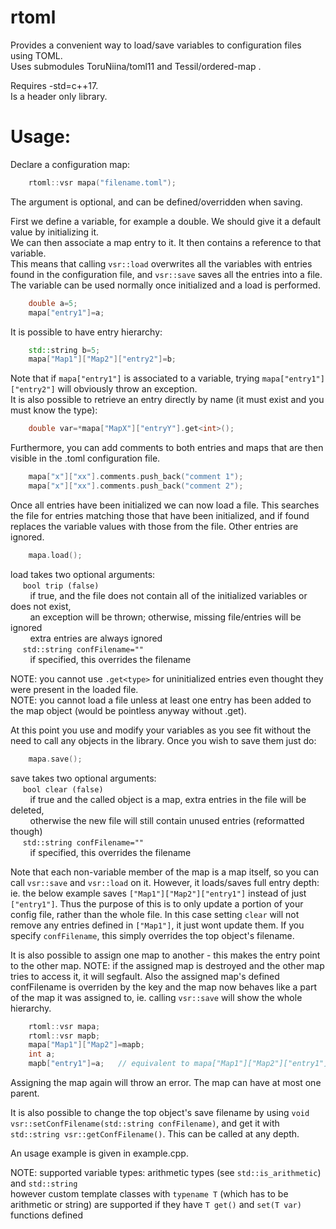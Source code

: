 # rtoml 

Provides a convenient way to load/save variables to configuration files using TOML.  
Uses submodules ToruNiina/toml11 and Tessil/ordered-map .

Requires -std=c++17.  
Is a header only library.  

# Usage:

Declare a configuration map:  
~~~cpp
    rtoml::vsr mapa("filename.toml");
~~~
The argument is optional, and can be defined/overridden when saving.

First we define a variable, for example a double. We should give it a default value by initializing it.  
We can then associate a map entry to it. It then contains a reference to that variable.  
This means that calling `vsr::load` overwrites all the variables with entries found in the configuration file, and `vsr::save` saves all the entries into a file.  
The variable can be used normally once initialized and a load is performed.
~~~cpp
    double a=5;
    mapa["entry1"]=a;
~~~
It is possible to have entry hierarchy:
~~~cpp
    std::string b=5;
    mapa["Map1"]["Map2"]["entry2"]=b;
~~~
Note that if `mapa["entry1"]` is associated to a variable, trying `mapa["entry1"]["entry2"]` will obviously throw an exception.  
It is also possible to retrieve an entry directly by name (it must exist and you must know the type):
~~~cpp
    double var=*mapa["MapX"]["entryY"].get<int>();
~~~
Furthermore, you can add comments to both entries and maps that are then visible in the .toml configuration file.
~~~cpp
    mapa["x"]["xx"].comments.push_back("comment 1");
    mapa["x"]["xx"].comments.push_back("comment 2");
~~~

Once all entries have been initialized we can now load a file. This searches the file for entries matching those that have been initialized, and if found replaces the variable values with those from the file. Other entries are ignored.
~~~cpp
    mapa.load();
~~~
load takes two optional arguments:  
&nbsp;&nbsp;&nbsp;&nbsp; `bool trip (false)`  
&nbsp;&nbsp;&nbsp;&nbsp;&nbsp;&nbsp;&nbsp;&nbsp;if true, and the file does not contain all of the initialized variables or does not exist,  
&nbsp;&nbsp;&nbsp;&nbsp;&nbsp;&nbsp;&nbsp;&nbsp;an exception will be thrown; otherwise, missing file/entries will be ignored  
&nbsp;&nbsp;&nbsp;&nbsp;&nbsp;&nbsp;&nbsp;&nbsp;extra entries are always ignored  
&nbsp;&nbsp;&nbsp;&nbsp; `std::string confFilename=""`  
&nbsp;&nbsp;&nbsp;&nbsp;&nbsp;&nbsp;&nbsp;&nbsp;if specified, this overrides the filename

NOTE: you cannot use `.get<type>` for uninitialized entries even thought they were present in the loaded file.  
NOTE: you cannot load a file unless at least one entry has been added to the map object (would be pointless anyway without .get).

At this point you use and modify your variables as you see fit without the need to call any objects in the library.
Once you wish to save them just do:
~~~cpp
    mapa.save();
~~~
save takes two optional arguments:  
&nbsp;&nbsp;&nbsp;&nbsp; `bool clear (false)`  
&nbsp;&nbsp;&nbsp;&nbsp;&nbsp;&nbsp;&nbsp;&nbsp;if true and the called object is a map, extra entries in the file will be deleted,  
&nbsp;&nbsp;&nbsp;&nbsp;&nbsp;&nbsp;&nbsp;&nbsp;otherwise the new file will still contain unused entries (reformatted though)  
&nbsp;&nbsp;&nbsp;&nbsp; `std::string confFilename=""`  
&nbsp;&nbsp;&nbsp;&nbsp;&nbsp;&nbsp;&nbsp;&nbsp;if specified, this overrides the filename

Note that each non-variable member of the map is a map itself, so you can call `vsr::save` and `vsr::load` on it. However, it loads/saves full entry depth: ie. the below example saves `["Map1"]["Map2"]["entry1"]` instead of just `["entry1"]`. Thus the purpose of this is to only update a portion of your config file, rather than the whole file. In this case setting `clear` will not remove any entries defined in `["Map1"]`, it just wont update them. If you specify `confFilename`, this simply overrides the top object's filename.

It is also possible to assign one map to another - this makes the entry point to the other map. NOTE: if the assigned map is destroyed and the other map tries to access it, it will segfault. Also the assigned map's defined confFilename is overriden by the key and the map now behaves like a part of the map it was assigned to, ie. calling `vsr::save` will show the whole hierarchy.
~~~cpp
    rtoml::vsr mapa;
    rtoml::vsr mapb;
    mapa["Map1"]["Map2"]=mapb;
    int a;
    mapb["entry1"]=a;   // equivalent to mapa["Map1"]["Map2"]["entry1"]=a;
~~~
Assigning the map again will throw an error. The map can have at most one parent.  

It is also possible to change the top object's save filename by using `void vsr::setConfFilename(std::string confFilename)`, and get it with `std::string vsr::getConfFilename()`. This can be called at any depth.


An usage example is given in example.cpp.

NOTE: supported variable types: arithmetic types (see `std::is_arithmetic`) and `std::string`  
however custom template classes with `typename T` (which has to be arithmetic or string) are supported if they have `T get()` and `set(T var)` functions defined

